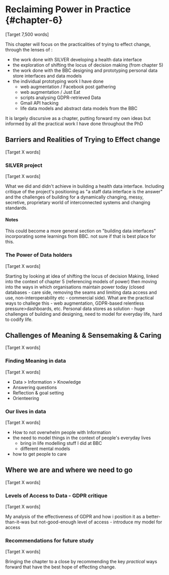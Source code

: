 Reclaiming Power in Practice {#chapter-6}
=======================
[Target 7,500 words]

This chapter will focus on the practicalities of trying to effect change, through the lenses of :
- the work done with SILVER developing a health data interface
- the exploration of shifting the locus of decision making (from chapter 5)
- the work done with the BBC designing and prototyping personal data store interfaces and data models
- the individual prototyping work I have done
  - web augmentation / Facebook post gathering
  - web augmentation / Just Eat
  - scripts analysing GDPR-retrieved Data
  - Gmail API hacking
  - life data models and abstract data models from the BBC

It is largely discursive as a chapter, putting forward my own ideas but informed by all the practical work I have done throughout the PhD

Barriers and Realities of Trying to Effect change
----------
[Target X words]

### SILVER project
[Target X words]

What we did and didn't achieve in building a health data interface. Including critique of the project's positioning as "a staff data interface is the answer" and the challenges of building for a dynamically changing, messy, secretive, proprietary world of interconnected systems and changing standards.

#### Notes
This could become a more general section on "building data interfaces" incorporating some learnings from BBC. not sure if that is best place for this.

### The Power of Data holders
[Target X words]

Starting by looking at idea of shifting the locus of decision Making, linked into the context of chapter 5 (referencing models of power) then moving into the ways in which organisations maintain power today (closed databases - care side, removing the seams and limiting data access and use, non-interoperability etc - commercial side). What are the practical ways to challege this - web augmentation, GDPR-based relentless pressure>dashboards, etc.
Personal data stores as solution - huge challenges of building and designing, need to model for everyday life, hard to codify life.

Challenges of Meaning & Sensemaking & Caring
-----
[Target X words]

### Finding Meaning in data
[Target X words]

- Data > Information > Knowledge
- Answering questions
- Reflection & goal setting
- Orienteering

### Our lives in data
[Target X words]

- How to not overwhelm people with Information
- the need to model things in the context of people's everyday lives
  - bring in life modelling stuff I did at BBC
  - different mental models
- how to get people to care

Where we are and where we need to go
--------------------------------
[Target X words]

### Levels of Access to Data - GDPR critique
[Target X words]

My analysis of the effectiveness of GDPR and how i position it as a better-than-it-was but not-good-enough level of access - introduce my model for access

### Recommendations for future study
[Target X words]

Bringing the chapter to a close by recommending the key *practical* ways forward that have the best hope of effecting change.
